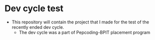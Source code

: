 # Dev cycle test

* This repository will contain the project that I made for the test of the recently ended dev cycle.
	* The dev cycle was a part of Pepcoding-BPIT placement program
